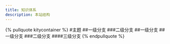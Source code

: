 ```yaml
---
title: 知识体系
description: 本站结构
---
```

{% pullquote kitycontainer %}
#主题
##一级分支
###二级分支
##一级分支
##一级分支
###二级分支
####三级分支
{% endpullquote %}
